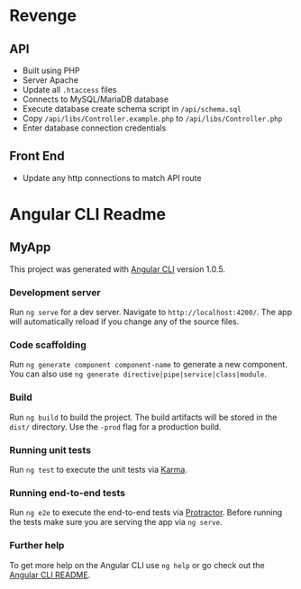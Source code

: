 # Revenge

## API

* Built using PHP
* Server Apache
* Update all `.htaccess` files
* Connects to MySQL/MariaDB database
* Execute database create schema script in `/api/schema.sql`
* Copy `/api/libs/Controller.example.php` to `/api/libs/Controller.php`
* Enter database connection credentials

## Front End

* Update any http connections to match API route

# Angular CLI Readme

## MyApp

This project was generated with [Angular CLI](https://github.com/angular/angular-cli) version 1.0.5.

### Development server

Run `ng serve` for a dev server. Navigate to `http://localhost:4200/`. The app will automatically reload if you change any of the source files.

### Code scaffolding

Run `ng generate component component-name` to generate a new component. You can also use `ng generate directive|pipe|service|class|module`.

### Build

Run `ng build` to build the project. The build artifacts will be stored in the `dist/` directory. Use the `-prod` flag for a production build.

### Running unit tests

Run `ng test` to execute the unit tests via [Karma](https://karma-runner.github.io).

### Running end-to-end tests

Run `ng e2e` to execute the end-to-end tests via [Protractor](http://www.protractortest.org/).
Before running the tests make sure you are serving the app via `ng serve`.

### Further help

To get more help on the Angular CLI use `ng help` or go check out the [Angular CLI README](https://github.com/angular/angular-cli/blob/master/README.md).
